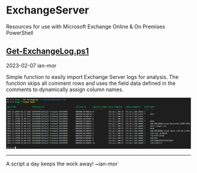 # ExchangeServer
Resources for use with Microsoft Exchange Online &amp; On Premises PowerShell

## [Get-ExchangeLog.ps1](Get-ExchangeLog)

2023-02-07
ian-mor

Simple function to easily import Exchange Server logs for analysis.  The function skips all comment rows and uses the field data defined in the comments to dynamically assign column names.

![Example log import](Get-ExchangeLog/Images/05_02_Imported_Log_Data.png)
    
---

A script a day keeps the work away!  ~ian-mor
